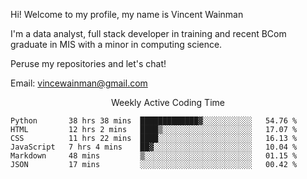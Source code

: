 Hi! Welcome to my profile, my name is Vincent Wainman

I'm a data analyst, full stack developer in training and recent BCom graduate in MIS with a minor in computing science. 

Peruse my repositories and let's chat!

Email: vincewainman@gmail.com

<p align="center"> Weekly Active Coding Time </p>
<!--START_SECTION:waka-->

```text
Python       38 hrs 38 mins  █████████████▓░░░░░░░░░░░   54.76 %
HTML         12 hrs 2 mins   ████▒░░░░░░░░░░░░░░░░░░░░   17.07 %
CSS          11 hrs 22 mins  ████░░░░░░░░░░░░░░░░░░░░░   16.13 %
JavaScript   7 hrs 4 mins    ██▓░░░░░░░░░░░░░░░░░░░░░░   10.04 %
Markdown     48 mins         ▒░░░░░░░░░░░░░░░░░░░░░░░░   01.15 %
JSON         17 mins         ░░░░░░░░░░░░░░░░░░░░░░░░░   00.42 %
```

<!--END_SECTION:waka-->
